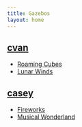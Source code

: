 ```yaml
---
title: Gazebos
layout: home
---
```


<section id="cvan" data-section="cvan">
  <div>
    <h2><a href="/cvan">cvan</a></h2>
  </div>
  <div>
    <ul>
      <li><a href="/cvan/roaming_cubes"><span>Roaming Cubes</span></a></li>
      <li><a href="/cvan/lunar_winds"><span>Lunar Winds</span></a></li>
    </ul>
  </div>
</section>

<section id="casey" data-section="casey">
  <div>
    <h2><a href="/casey">casey</a></h2>
  </div>
  <div>
    <ul>
      <li><a href="/casey/fireworks"><span>Fireworks</span></a></li>
      <li><a href="/casey/musical_wonderland"><span>Musical Wonderland</span></a></li>
    </ul>
  </div>
</section>
